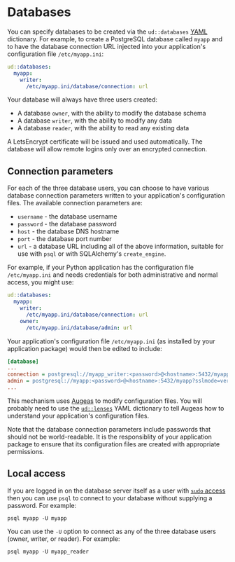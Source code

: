 # Databases

You can specify databases to be created via the `ud::databases`
[YAML](README.md#yaml) dictionary.  For example, to create a
PostgreSQL database called `myapp` and to have the database connection
URL injected into your application's configuration file
`/etc/myapp.ini`:

```yaml
ud::databases:
  myapp:
    writer:
      /etc/myapp.ini/database/connection: url
```

Your database will always have three users created:

* A database `owner`, with the ability to modify the database schema
* A database `writer`, with the ability to modify any data
* A database `reader`, with the ability to read any existing data

A LetsEncrypt certificate will be issued and used automatically.  The
database will allow remote logins only over an encrypted connection.

## Connection parameters

For each of the three database users, you can choose to have various
database connection parameters written to your application's
configuration files.  The available connection parameters are:

* `username` - the database username
* `password` - the database password
* `host` - the database DNS hostname
* `port` - the database port number
* `url` - a database URL including all of the above information,
  suitable for use with `psql` or with SQLAlchemy's `create_engine`.

For example, if your Python application has the configuration file
`/etc/myapp.ini` and needs credentials for both administrative and
normal access, you might use:

```yaml
ud::databases:
  myapp:
    writer:
      /etc/myapp.ini/database/connection: url
    owner:
      /etc/myapp.ini/database/admin: url
```

Your application's configuration file `/etc/myapp.ini` (as installed
by your application package) would then be edited to include:

```ini
[database]
...
connection = postgresql://myapp_writer:<password>@<hostname>:5432/myapp?sslmode=verify-full
admin = postgresql://myapp:<password>@<hostname>:5432/myapp?sslmode=verify-full
...
```

This mechanism uses [Augeas](https://augeas.net) to modify
configuration files.  You will probably need to use the
[`ud::lenses`](LENSES.md) YAML dictionary to tell Augeas how to
understand your application's configuration files.

Note that the database connection parameters include passwords that
should not be world-readable.  It is the responsiblity of your
application package to ensure that its configuration files are created
with appropriate permissions.

## Local access

If you are logged in on the database server itself as a user with
[`sudo` access](USERS.md#sudo-access) then you can use `psql` to
connect to your database without supplying a password.  For example:

```shell
psql myapp -U myapp
```

You can use the `-U` option to connect as any of the three database
users (owner, writer, or reader).  For example:

```shell
psql myapp -U myapp_reader
```
